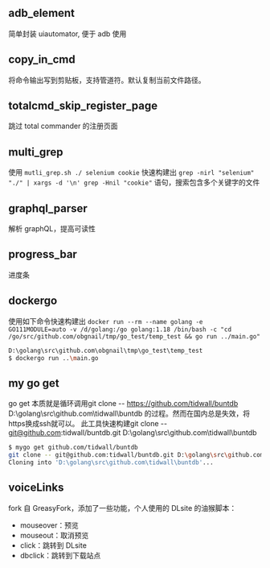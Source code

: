 ## adb_element

简单封装 uiautomator, 便于 adb 使用



## copy_in_cmd

将命令输出写到剪贴板，支持管道符。默认复制当前文件路径。



## totalcmd_skip_register_page

跳过 total commander 的注册页面



## multi_grep

使用 `mutli_grep.sh ./ selenium cookie` 快速构建出 `grep -nirl "selenium" "./" | xargs -d '\n' grep -Hnil "cookie"` 语句，搜索包含多个关键字的文件



## graphql_parser

解析 graphQL，提高可读性



## progress_bar

进度条


## dockergo

使用如下命令快速构建出 `docker run --rm --name golang -e GO111MODULE=auto -v /d/golang:/go golang:1.18 /bin/bash -c "cd /go/src/github.com/obgnail/tmp/go_test/temp_test && go run ../main.go"`
```bash
D:\golang\src\github.com\obgnail\tmp\go_test\temp_test
$ dockergo run ..\main.go
```


## my go get

go get 本质就是循环调用git clone -- https://github.com/tidwall/buntdb D:\golang\src\github.com\tidwall\buntdb 的过程。然而在国内总是失效，将https换成ssh就可以。
此工具快速构建git clone -- git@github.com:tidwall/buntdb.git D:\golang\src\github.com\tidwall\buntdb
```bash
$ mygo get github.com/tidwall/buntdb
git clone -- git@github.com:tidwall/buntdb.git D:\golang\src\github.com\tidwall\buntdb
Cloning into 'D:\golang\src\github.com\tidwall\buntdb'...
```

## voiceLinks

fork 自 GreasyFork，添加了一些功能，个人使用的 DLsite 的油猴脚本：

- mouseover：预览
- mouseout：取消预览
- click：跳转到 DLsite
- dbclick：跳转到下载站点

